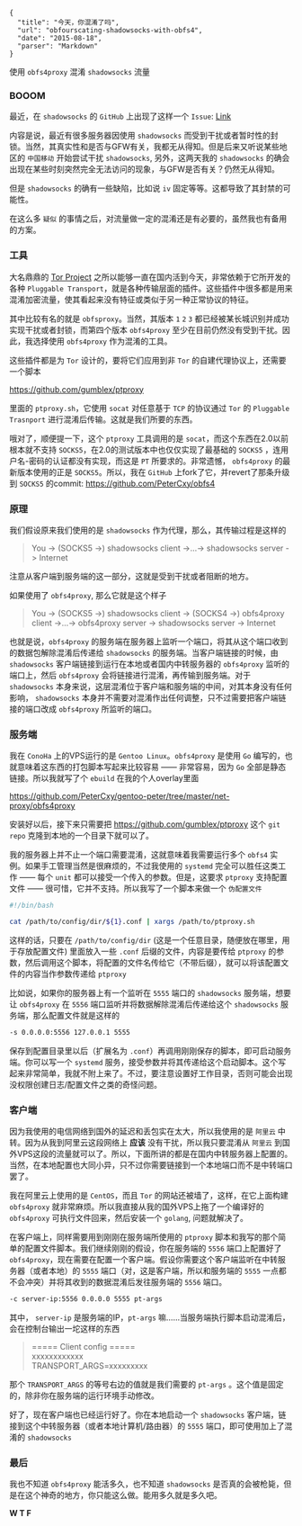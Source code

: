 ```
{
  "title": "今天，你混淆了吗",
  "url": "obfourscating-shadowsocks-with-obfs4",
  "date": "2015-08-18",
  "parser": "Markdown"
}
```


使用 `obfs4proxy` 混淆 `shadowsocks` 流量

### BOOOM

最近，在 `shadowsocks` 的 `GitHub` 上出现了这样一个 `Issue`: [Link](https://github.com/shadowsocks/shadowsocks/issues/410)

内容是说，最近有很多服务器因使用 `shadowsocks` 而受到干扰或者暂时性的封锁。当然，其真实性和是否与GFW有关，我都无从得知。但是后来又听说某些地区的 `中国移动` 开始尝试干扰 `shadowsocks`, 另外，这两天我的 `shadowsocks` 的确会出现在某些时刻突然完全无法访问的现象，与GFW是否有关？仍然无从得知。

但是 `shadowsocks` 的确有一些缺陷，比如说 `iv` 固定等等。这都导致了其封禁的可能性。

在这么多 `疑似` 的事情之后，对流量做一定的混淆还是有必要的，虽然我也有备用的方案。

### 工具

大名鼎鼎的 [Tor Project](https://www.torproject.org/) 之所以能够一直在国内活到今天，非常依赖于它所开发的各种 `Pluggable Transport`，就是各种传输层面的插件。这些插件中很多都是用来混淆加密流量，使其看起来没有特征或类似于另一种正常协议的特征。

其中比较有名的就是 `obfsproxy`。当然，其版本 `1` `2` `3` 都已经被某长城识别并成功实现干扰或者封锁，而第四个版本 `obfs4proxy` 至少在目前仍然没有受到干扰。因此，我选择使用 `obfs4proxy` 作为混淆的工具。

这些插件都是为 `Tor` 设计的，要将它们应用到非 `Tor` 的自建代理协议上，还需要一个脚本

<https://github.com/gumblex/ptproxy>

里面的 `ptproxy.sh`，它使用 `socat` 对任意基于 `TCP` 的协议通过 `Tor` 的 `Pluggable Trasnport` 进行混淆后传输。这就是我们所要的东西。

哦对了，顺便提一下，这个 `ptproxy` 工具调用的是 `socat`，而这个东西在2.0以前根本就不支持 `SOCKS5`，在2.0的测试版本中也仅仅实现了最基础的 `SOCKS5` ，连用户名-密码的认证都没有实现，而这是 `PT` 所要求的。非常遗憾， `obfs4proxy` 的最新版本使用的正是 `SOCKS5`。所以，我在 `GitHub` 上fork了它，并revert了那条升级到 `SOCKS5` 的commit: <https://github.com/PeterCxy/obfs4>

### 原理

我们假设原来我们使用的是 `shadowsocks` 作为代理，那么，其传输过程是这样的

> You -> (SOCKS5 ->) shadowsocks client ->...-> shadowsocks server -> Internet

注意从客户端到服务端的这一部分，这就是受到干扰或者阻断的地方。

如果使用了 `obfs4proxy`, 那么它就是这个样子

> You -> (SOCKS5 ->) shadowsocks client -> (SOCKS4 ->) obfs4proxy client ->...-> obfs4proxy server -> shadowsocks server -> Internet

也就是说，`obfs4proxy` 的服务端在服务器上监听一个端口，将其从这个端口收到的数据包解除混淆后传递给 `shadowsocks` 的服务端。当客户端链接的时候，由 `shadowsocks` 客户端链接到运行在本地或者国内中转服务器的 `obfs4proxy` 监听的端口上，然后 `obfs4proxy` 会将链接进行混淆，再传输到服务端。对于 `shadowsocks` 本身来说，这层混淆位于客户端和服务端的中间，对其本身没有任何影响， `shadowsocks` 本身并不需要对混淆作出任何调整，只不过需要把客户端链接的端口改成 `obfs4proxy` 所监听的端口。

### 服务端

我在 `ConoHa` 上的VPS运行的是 `Gentoo Linux`。`obfs4proxy` 是使用 `Go` 编写的，也就意味着这东西的打包脚本写起来比较容易 —— 非常容易，因为 `Go` 全部是静态链接。所以我就写了个 `ebuild` 在我的个人overlay里面

<https://github.com/PeterCxy/gentoo-peter/tree/master/net-proxy/obfs4proxy>

安装好以后，接下来只需要把 <https://github.com/gumblex/ptproxy> 这个 `git repo` 克隆到本地的一个目录下就可以了。

我的服务器上并不止一个端口需要混淆，这就意味着我需要运行多个 `obfs4` 实例。如果手工管理当然是很麻烦的，不过我使用的 `systemd` 完全可以胜任这类工作 —— 每个 `unit` 都可以接受一个传入的参数。但是，这要求 `ptproxy` 支持配置文件 —— 很可惜，它并不支持。所以我写了一个脚本来做一个 `伪配置文件`

```bash
#!/bin/bash

cat /path/to/config/dir/${1}.conf | xargs /path/to/ptproxy.sh
```

这样的话，只要在 `/path/to/config/dir` (这是一个任意目录，随便放在哪里，用于存放配置文件) 里面放入一些 `.conf` 后缀的文件，内容是要传给 `ptproxy` 的参数，然后调用这个脚本，将配置的文件名传给它（不带后缀），就可以将该配置文件的内容当作参数传递给 `ptproxy`

比如说，如果你的服务器上有一个监听在 `5555` 端口的 `shadowsocks` 服务端，想要让 `obfs4proxy` 在 `5556` 端口监听并将数据解除混淆后传递给这个 `shadowsocks` 服务端，那么配置文件就是这样的

```bash
-s 0.0.0.0:5556 127.0.0.1 5555
```

保存到配置目录里以后（扩展名为 `.conf`）再调用刚刚保存的脚本，即可启动服务端。你可以写一个 `systemd` 服务，接受参数并将其传递给这个启动脚本。这个写起来非常简单，我就不附上来了。不过，要注意设置好工作目录，否则可能会出现没权限创建日志/配置文件之类的奇怪问题。

### 客户端

因为我使用的电信网络到国外的延迟和丢包实在太大，所以我使用的是 `阿里云` 中转。因为从我到阿里云这段网络上 __应该__ 没有干扰，所以我只要混淆从 `阿里云` 到国外VPS这段的流量就可以了。所以，下面所讲的都是在国内中转服务器上配置的。当然，在本地配置也大同小异，只不过你需要链接到一个本地端口而不是中转端口罢了。

我在阿里云上使用的是 `CentOS`，而且 `Tor` 的网站还被墙了，这样，在它上面构建 `obfs4proxy` 就非常麻烦。所以我直接从我的国外VPS上拖了一个编译好的 `obfs4proxy` 可执行文件回来，然后安装一个 `golang`, 问题就解决了。

在客户端上，同样需要用到刚刚在服务端所使用的 `ptproxy` 脚本和我写的那个简单的配置文件脚本。我们继续刚刚的假设，你在服务端的 `5556` 端口上配置好了 `obfs4proxy`，现在需要在配置一个客户端。假设你需要这个客户端监听在中转服务器（或者本地）的 `5555` 端口（对，这是客户端，所以和服务端的 `5555` 一点都不会冲突）并将其收到的数据混淆后发往服务端的 `5556` 端口。

```bash
-c server-ip:5556 0.0.0.0 5555 pt-args
```

其中， `server-ip` 是服务端的IP，`pt-args` 嘛……当服务端执行脚本启动混淆后，会在控制台输出一坨这样的东西

> ===== Client config =====  
> xxxxxxxxxxxx  
> TRANSPORT_ARGS=xxxxxxxxx

那个 `TRANSPORT_ARGS` 的等号右边的值就是我们需要的 `pt-args` 。这个值是固定的，除非你在服务端的运行环境手动修改。

好了，现在客户端也已经运行好了。你在本地启动一个 `shadowsocks` 客户端，链接到这个中转服务器（或者本地计算机/路由器）的 `5555` 端口，即可使用加上了混淆的 `shadowsocks`

### 最后

我也不知道 `obfs4proxy` 能活多久，也不知道 `shadowsocks` 是否真的会被枪毙，但是在这个神奇的地方，你只能这么做。能用多久就是多久吧。

__W T F__
